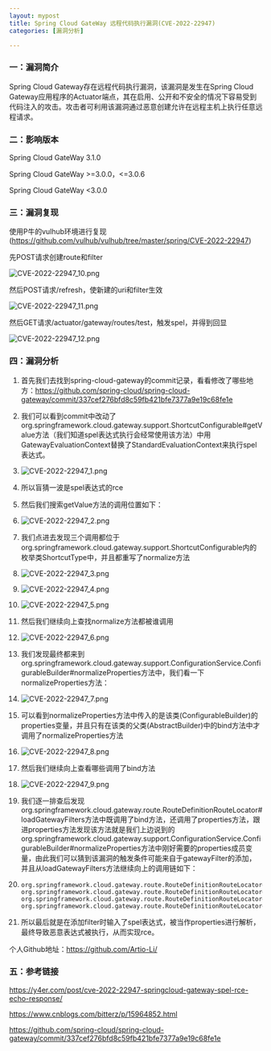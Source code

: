 ```yaml
---
layout: mypost
title: Spring Cloud GateWay 远程代码执行漏洞(CVE-2022-22947)
categories: [漏洞分析]

---
```


### 一：漏洞简介

Spring Cloud Gateway存在远程代码执行漏洞，该漏洞是发生在Spring Cloud Gateway应用程序的Actuator端点，其在启用、公开和不安全的情况下容易受到代码注入的攻击。攻击者可利用该漏洞通过恶意创建允许在远程主机上执行任意远程请求。

### 二：影响版本

Spring Cloud GateWay 3.1.0

Spring Cloud GateWay >=3.0.0，<=3.0.6

Spring Cloud GateWay <3.0.0

### 三：漏洞复现

使用P牛的vulhub环境进行复现(https://github.com/vulhub/vulhub/tree/master/spring/CVE-2022-22947)

先POST请求创建route和filter

![CVE-2022-22947_10.png](CVE-2022-22947_10.png)

然后POST请求/refresh，使新建的uri和filter生效

![CVE-2022-22947_11.png](CVE-2022-22947_11.png)

然后GET请求/actuator/gateway/routes/test，触发spel，并得到回显

![CVE-2022-22947_12.png](CVE-2022-22947_12.png)



### 四：漏洞分析

1. 首先我们去找到spring-cloud-gateway的commit记录，看看修改了哪些地方：https://github.com/spring-cloud/spring-cloud-gateway/commit/337cef276bfd8c59fb421bfe7377a9e19c68fe1e

2. 我们可以看到commit中改动了org.springframework.cloud.gateway.support.ShortcutConfigurable#getValue方法（我们知道spel表达式执行会经常使用该方法）中用GatewayEvaluationContext替换了StandardEvaluationContext来执行spel表达式。

3. ![CVE-2022-22947_1.png](CVE-2022-22947_1.png)

4. 所以盲猜一波是spel表达式的rce

5. 然后我们搜索getValue方法的调用位置如下：

6. ![CVE-2022-22947_2.png](CVE-2022-22947_2.png)

7. 我们点进去发现三个调用都位于org.springframework.cloud.gateway.support.ShortcutConfigurable内的枚举类ShortcutType中，并且都重写了normalize方法

8. ![CVE-2022-22947_3.png](CVE-2022-22947_3.png)

9. ![CVE-2022-22947_4.png](CVE-2022-22947_4.png)

10. ![CVE-2022-22947_5.png](CVE-2022-22947_5.png)

11. 然后我们继续向上查找normalize方法都被谁调用

12. ![CVE-2022-22947_6.png](CVE-2022-22947_6.png)

13. 我们发现最终都来到org.springframework.cloud.gateway.support.ConfigurationService.ConfigurableBuilder#normalizeProperties方法中，我们看一下normalizeProperties方法：

14. ![CVE-2022-22947_7.png](CVE-2022-22947_7.png)

15. 可以看到normalizeProperties方法中传入的是该类(ConfigurableBuilder)的properties变量，并且只有在该类的父类(AbstractBuilder)中的bind方法中才调用了normalizeProperties方法

16. ![CVE-2022-22947_8.png](CVE-2022-22947_8.png)

17. 然后我们继续向上查看哪些调用了bind方法

18. ![CVE-2022-22947_9.png](CVE-2022-22947_9.png)

19. 我们逐一排查后发现org.springframework.cloud.gateway.route.RouteDefinitionRouteLocator#loadGatewayFilters方法中既调用了bind方法，还调用了properties方法，跟进properties方法发现该方法就是我们上边说到的org.springframework.cloud.gateway.support.ConfigurationService.ConfigurableBuilder#normalizeProperties方法中刚好需要的properties成员变量，由此我们可以猜到该漏洞的触发条件可能来自于gatewayFilter的添加，并且从loadGatewayFilters方法继续向上的调用链如下：

20. ```
    org.springframework.cloud.gateway.route.RouteDefinitionRouteLocator#loadGatewayFilters
    org.springframework.cloud.gateway.route.RouteDefinitionRouteLocator#getFilters
    org.springframework.cloud.gateway.route.RouteDefinitionRouteLocator#convertToRoute
    org.springframework.cloud.gateway.route.RouteDefinitionRouteLocator#getRoutes
    ```

21. 所以最后就是在添加filter时输入了spel表达式，被当作properties进行解析，最终导致恶意表达式被执行，从而实现rce。



个人Github地址：https://github.com/Artio-Li/

### 五：参考链接

https://y4er.com/post/cve-2022-22947-springcloud-gateway-spel-rce-echo-response/

https://www.cnblogs.com/bitterz/p/15964852.html

https://github.com/spring-cloud/spring-cloud-gateway/commit/337cef276bfd8c59fb421bfe7377a9e19c68fe1e